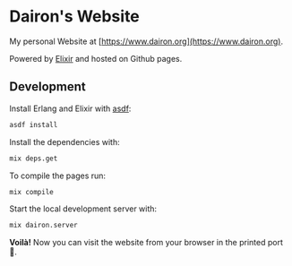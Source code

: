 # Dairon's Website

My personal Website at [https://www.dairon.org](https://www.dairon.org).

Powered by [Elixir](https://elixir-lang.org/) and hosted on Github pages.

## Development

Install Erlang and Elixir with [asdf](https://asdf-vm.com/):

```bash
asdf install
```

Install the dependencies with:

```bash
mix deps.get
```

To compile the pages run:

```bash
mix compile
```

Start the local development server with:

```bash
mix dairon.server
```

**Voilà!** Now you can visit the website from your browser in the printed port 🎉.
